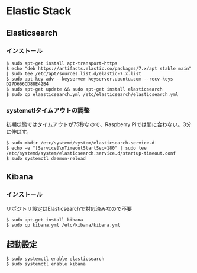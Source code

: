 # Elastic Stack

## Elasticsearch

### インストール

```console
$ sudo apt-get install apt-transport-https
$ echo "deb https://artifacts.elastic.co/packages/7.x/apt stable main" | sudo tee /etc/apt/sources.list.d/elastic-7.x.list
$ sudo apt-key adv --keyserver keyserver.ubuntu.com --recv-keys D27D666CD88E42B4
$ sudo apt-get update && sudo apt-get install elasticsearch
$ sudo cp elaasticsearch.yml /etc/elasticsearch/elasticsearch.yml
```

### systemctlタイムアウトの調整

初期状態ではタイムアウトが75秒なので、Raspberry Piでは間に合わない。3分に伸ばす。

```console
$ sudo mkdir /etc/systemd/system/elasticsearch.service.d
$ echo -e "[Service]\nTimeoutStartSec=180" | sudo tee /etc/systemd/system/elasticsearch.service.d/startup-timeout.conf
$ sudo systemctl daemon-reload
```

## Kibana

### インストール

リポジトリ設定はElasticsearchで対応済みなので不要

```console
$ sudo apt-get install kibana
$ sudo cp kibana.yml /etc/kibana/kibana.yml
```

## 起動設定

```console
$ sudo systemctl enable elasticsearch
$ sudo systemctl enable kibana
```
